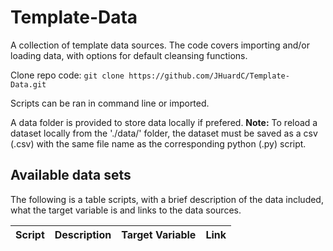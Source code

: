 # Template-Data
A collection of template data sources. The code covers importing and/or loading data, with options for default cleansing functions.

Clone repo code:
`git clone https://github.com/JHuardC/Template-Data.git`

Scripts can be ran in command line or imported. 

A data folder is provided to store data locally if prefered. **Note:** To reload a dataset locally from the './data/' folder, the dataset must be saved as a csv (.csv) with the same file name as the corresponding python (.py) script.

## Available data sets
The following is a table scripts, with a brief description of the data included, what the target variable is and links to the data sources.

| Script  | Description | Target Variable | Link  |
| ------- | ------- | ------- | ------- |
